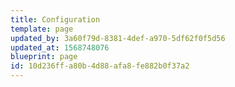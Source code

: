 ```yaml
---
title: Configuration
template: page
updated_by: 3a60f79d-8381-4def-a970-5df62f0f5d56
updated_at: 1568748076
blueprint: page
id: 10d236ff-a80b-4d88-afa8-fe882b0f37a2
---
```

